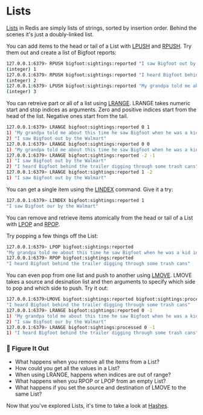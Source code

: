 # Lists #

[Lists](https://redis.io/commands/?group=list) in Redis are simply lists of strings, sorted by insertion order. Behind the scenes it's just a doubly-linked list.

You can add items to the head or tail of a List with [LPUSH](https://redis.io/commands/lpush/) and [RPUSH](https://redis.io/commands/rpush/). Try them out and create a list of Bigfoot reports:

```bash
127.0.0.1:6379> RPUSH bigfoot:sightings:reported "I saw Bigfoot out by the Walmart"
(integer) 1
127.0.0.1:6379> RPUSH bigfoot:sightings:reported "I heard Bigfoot behind the trailer digging through some trash cans"
(integer) 2
127.0.0.1:6379> LPUSH bigfoot:sightings:reported "My grandpa told me about this time he saw Bigfoot when he was a kid in Kentucky"
(integer) 3
```

You can retreive part or all of a list using [LRANGE](https://redis.io/commands/lrange/). LRANGE takes numeric start and stop indices as arguments. Zero and positive indices start from the head of the list. Negative ones start from the tail.

```bash
127.0.0.1:6379> LRANGE bigfoot:sightings:reported 0 1
1) "My grandpa told me about this time he saw Bigfoot when he was a kid in Kentucky"
2) "I saw Bigfoot out by the Walmart"
127.0.0.1:6379> LRANGE bigfoot:sightings:reported 0 0
1) "My grandpa told me about this time he saw Bigfoot when he was a kid in Kentucky"
127.0.0.1:6379> LRANGE bigfoot:sightings:reported -2 -1
1) "I saw Bigfoot out by the Walmart"
2) "I heard Bigfoot behind the trailer digging through some trash cans"
127.0.0.1:6379> LRANGE bigfoot:sightings:reported 1 -2
1) "I saw Bigfoot out by the Walmart"
```

You can get a single item using the [LINDEX](https://redis.io/commands/lindex/) command. Give it a try:

```bash
127.0.0.1:6379> LINDEX bigfoot:sightings:reported 1
"I saw Bigfoot our by the Walmart"
```

You can remove and retrieve items atomically from the head or tail of a List with [LPOP](https://redis.io/commands/lpop/) and [RPOP](https://redis.io/commands/rpop/).

Try popping a few things off the List:

```bash
127.0.0.1:6379> LPOP bigfoot:sightings:reported
"My grandpa told me about this time he saw Bigfoot when he was a kid in Kentucky"
127.0.0.1:6379> RPOP bigfoot:sightings:reported
"I heard Bigfoot behind the trailer digging through some trash cans"
```

You can even pop from one list and push to another using [LMOVE](https://redis.io/commands/lmove/). LMOVE takes a source and desination list and then arguments to specify which side to pop and which side to push. Try it out:

```bash
127.0.0.1:6379>LMOVE bigfoot:sightings:reported bigfoot:sightings:processed RIGHT LEFT
"I heard Bigfoot behind the trailer digging through some trash cans"
127.0.0.1:6379> LRANGE bigfoot:sightings:reported 0 -1
1) "My grandpa told me about this time he saw Bigfoot when he was a kid in Kentucky"
2) "I saw Bigfoot our by the Walmart"
127.0.0.1:6379> LRANGE bigfoot:sightings:processed 0 -1
1) "I heard Bigfoot behind the trailer digging through some trash cans"
```

### 📍 Figure It Out ###

- What happens when you remove all the items from a List?
- How could you get all the values in a List?
- When using LRANGE, happens when indices are out of range?
- What happens when you RPOP or LPOP from an empty List?
- What happens if you set the source and destination of LMOVE to the same List?


Now that you've explored Lists, it's time to take a look at [Hashes](06-REDIS-HASHES.md).
